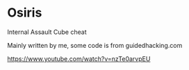 # Osiris
Internal Assault Cube cheat

Mainly written by me, some code is from guidedhacking.com

https://www.youtube.com/watch?v=nzTe0arvpEU
